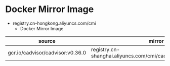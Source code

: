 # Docker Mirror Image

- registry.cn-hongkong.aliyuncs.com/cmi
  - Docker Mirror Image

| source                           | mirror                                                          |
| -------------------------------- | --------------------------------------------------------------- |
| gcr.io/cadvisor/cadvisor:v0.36.0 | registry.cn-shanghai.aliyuncs.com/cmi/cadvisor_cadvisor:v0.36.0 |
